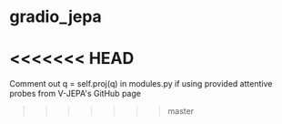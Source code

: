 # gradio_jepa
<<<<<<< HEAD
=======

Comment out q = self.proj(q) in modules.py if using provided attentive probes from 
V-JEPA's GitHub page
>>>>>>> master
